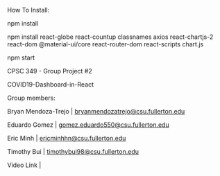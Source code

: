 
How To Install:

npm install

npm install react-globe react-countup classnames axios react-chartjs-2 react-dom @material-ui/core react-router-dom react-scripts chart.js

npm start

CPSC 349 - Group Project #2

COVID19-Dashboard-in-React

Group members:

Bryan Mendoza-Trejo | bryanmendozatrejo@csu.fullerton.edu

Eduardo Gomez | gomez.eduardo550@csu.fullerton.edu

Eric Minh | ericminhhn@csu.fullerton.edu

Timothy Bui | timothybui98@csu.fullerton.edu

Video Link | 
